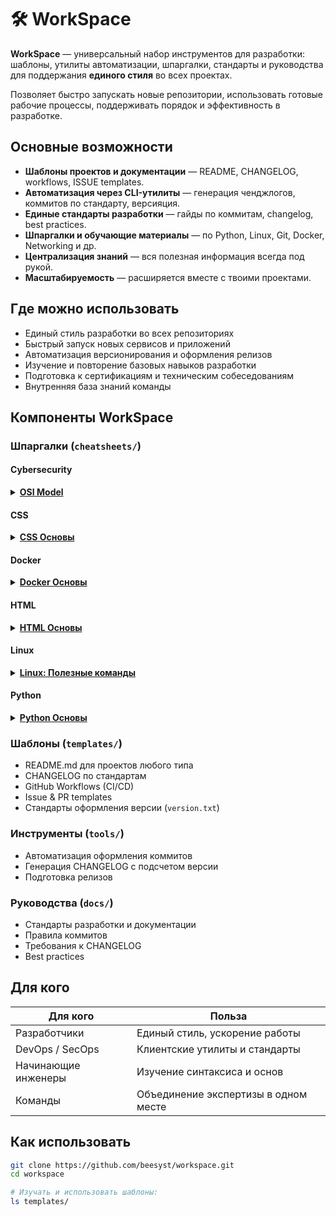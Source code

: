 # 🛠 WorkSpace

**WorkSpace** — универсальный набор инструментов для разработки:
шаблоны, утилиты автоматизации, шпаргалки, стандарты и руководства для поддержания **единого стиля** во всех проектах.

Позволяет быстро запускать новые репозитории, использовать готовые рабочие процессы, поддерживать порядок и эффективность в разработке.

## Основные возможности

* **Шаблоны проектов и документации** — README, CHANGELOG, workflows, ISSUE templates.
* **Автоматизация через CLI-утилиты** — генерация ченджлогов, коммитов по стандарту, версияция.
* **Единые стандарты разработки** — гайды по коммитам, changelog, best practices.
* **Шпаргалки и обучающие материалы** — по Python, Linux, Git, Docker, Networking и др.
* **Централизация знаний** — вся полезная информация всегда под рукой.
* **Масштабируемость** — расширяется вместе с твоими проектами.

## Где можно использовать

* Единый стиль разработки во всех репозиториях
* Быстрый запуск новых сервисов и приложений
* Автоматизация версионирования и оформления релизов
* Изучение и повторение базовых навыков разработки
* Подготовка к сертификациям и техническим собеседованиям
* Внутренняя база знаний команды

## Компоненты WorkSpace

### Шпаргалки (`cheatsheets/`)

#### Cybersecurity
<details>
  <summary><strong><a href="https://github.com/beesyst/workspace/blob/main/cheatsheets/cybersecurity/osi.md">OSI Model</a></strong></summary>
  <ul>
    <li><a href="https://github.com/beesyst/workspace/blob/main/cheatsheets/cybersecurity/osi.md#%D0%9E%D0%B1%D1%89%D0%B0%D1%8F-%D1%81%D1%82%D1%80%D1%83%D0%BA%D1%82%D1%83%D1%80%D0%B0-osi">Общая структура OSI</a></li>
    <li><a href="https://github.com/beesyst/workspace/blob/main/cheatsheets/cybersecurity/osi.md#%D0%A2%D0%B8%D0%BF%D1%8B-%D0%B4%D0%B0%D0%BD%D0%BD%D1%8B%D1%85-pdu">Типы данных (PDU)</a></li>
    <li><a href="https://github.com/beesyst/workspace/blob/main/cheatsheets/cybersecurity/osi.md#%D0%A4%D1%83%D0%BD%D0%BA%D1%86%D0%B8%D0%B8-%D0%B8-%D0%BF%D1%80%D0%B8%D0%BC%D0%B5%D1%80%D1%8B-%D0%BF%D1%80%D0%BE%D1%82%D0%BE%D0%BA%D0%BE%D0%BB%D0%BE%D0%B2-%D0%BF%D0%BE-%D1%83%D1%80%D0%BE%D0%B2%D0%BD%D1%8F%D0%BC">Функции и примеры протоколов по уровням</a></li>
    <li><a href="https://github.com/beesyst/workspace/blob/main/cheatsheets/cybersecurity/osi.md#%D0%A2%D0%B8%D0%BF%D1%8B-%D0%BC%D0%B5%D0%B6%D1%81%D0%B5%D1%82%D0%B5%D0%B2%D1%8B%D1%85-%D1%8D%D0%BA%D1%80%D0%B0%D0%BD%D0%BE%D0%B2-firewall-types-%D0%BF%D0%BE-%D1%83%D1%80%D0%BE%D0%B2%D0%BD%D1%8F%D0%BC-osi">Типы межсетевых экранов по уровням OSI</a></li>
    <li><a href="https://github.com/beesyst/workspace/blob/main/cheatsheets/cybersecurity/osi.md#%D0%90%D1%82%D0%B0%D0%BA%D0%B8-%D0%B8-%D1%83%D0%B3%D1%80%D0%BE%D0%B7%D1%8B-%D0%BF%D0%BE-%D1%83%D1%80%D0%BE%D0%B2%D0%BD%D1%8F%D0%BC-osi">Атаки и угрозы по уровням OSI</a></li>
    <li><a href="https://github.com/beesyst/workspace/blob/main/cheatsheets/cybersecurity/osi.md#%D0%9F%D1%80%D0%BE%D0%B1%D0%BB%D0%B5%D0%BC%D1%8B-%D0%B8-%D0%B4%D0%B8%D0%B0%D0%B3%D0%BD%D0%BE%D1%81%D1%82%D0%B8%D0%BA%D0%B0-troubleshooting">Проблемы и диагностика (Troubleshooting)</a></li>
    <li><a href="https://github.com/beesyst/workspace/blob/main/cheatsheets/cybersecurity/osi.md#%D0%90%D0%BA%D1%82%D0%B8%D0%B2%D0%BD%D0%BE%D1%81%D1%82%D0%B8-%D0%B8-%D1%83%D1%8F%D0%B7%D0%B2%D0%B8%D0%BC%D0%BE%D1%81%D1%82%D0%B8-%D0%BF%D0%BE-%D1%83%D1%80%D0%BE%D0%B2%D0%BD%D1%8F%D0%BC">Активности и уязвимости по уровням</a></li>
    <li><a href="https://github.com/beesyst/workspace/blob/main/cheatsheets/cybersecurity/osi.md#%D0%91%D1%8B%D1%81%D1%82%D1%80%D1%8B%D0%B5-%D0%BA%D0%BE%D0%BC%D0%B0%D0%BD%D0%B4%D1%8B-%D0%B4%D0%BB%D1%8F-%D0%BF%D1%80%D0%BE%D0%B2%D0%B5%D1%80%D0%BA%D0%B8-%D1%81%D0%B5%D1%82%D0%B5%D0%B2%D1%8B%D1%85-%D0%BF%D1%80%D0%BE%D0%B1%D0%BB%D0%B5%D0%BC">Быстрые команды для проверки сетевых проблем</a></li>
  </ul>
</details>

#### CSS

<details>
  <summary><strong><a href="https://github.com/beesyst/workspace/blob/main/cheatsheets/css/css-basics.md">CSS Основы</a></strong></summary>
  <ul>
    <li><a href="https://github.com/beesyst/workspace/blob/main/cheatsheets/css/css-basics.md#%D0%9F%D0%BE%D0%B4%D0%BA%D0%BB%D1%8E%D1%87%D0%B5%D0%BD%D0%B8%D0%B5-%D1%81%D1%82%D0%B8%D0%BB%D0%B5%D0%B9">Подключение стилей</a></li>
    <li><a href="https://github.com/beesyst/workspace/blob/main/cheatsheets/css/css-basics.md#%D0%A1%D0%B5%D0%BB%D0%B5%D0%BA%D1%82%D0%BE%D1%80%D1%8B">Селекторы</a></li>
    <li><a href="https://github.com/beesyst/workspace/blob/main/cheatsheets/css/css-basics.md#%D0%A6%D0%B2%D0%B5%D1%82-%D0%B8-%D1%84%D0%BE%D0%BD">Цвет и фон</a></li>
    <li>
      <a href="https://github.com/beesyst/workspace/blob/main/cheatsheets/css/css-basics.md#%D0%A8%D1%80%D0%B8%D1%84%D1%82%D1%8B">Шрифты</a>
      <ul>
        <li><a href="https://github.com/beesyst/workspace/blob/main/cheatsheets/css/css-basics.md#%D0%9C%D0%BE%D0%B4%D0%B5%D0%BB%D1%8C-%D0%B1%D0%BB%D0%BE%D0%BA%D0%B0">Модель блока</a></li>
      </ul>
    </li>
    <li><a href="https://github.com/beesyst/workspace/blob/main/cheatsheets/css/css-basics.md#%D0%A0%D0%B0%D0%B7%D0%BC%D0%B5%D1%80%D1%8B">Размеры</a></li>
    <li><a href="https://github.com/beesyst/workspace/blob/main/cheatsheets/css/css-basics.md#%D0%93%D1%80%D0%B0%D0%BD%D0%B8%D1%86%D1%8B-%D0%B8-%D1%80%D0%B0%D0%BC%D0%BA%D0%B8">Границы и рамки</a></li>
    <li>
      <a href="https://github.com/beesyst/workspace/blob/main/cheatsheets/css/css-basics.md#%D0%9E%D1%82%D1%81%D1%82%D1%83%D0%BF%D1%8B-%D0%B8-%D0%BF%D0%BE%D0%BB%D1%8F">Отступы и поля</a>
      <ul>
        <li><a href="https://github.com/beesyst/workspace/blob/main/cheatsheets/css/css-basics.md#%D0%9F%D0%BE%D0%BB%D1%8F-%D1%81%D0%BD%D0%B0%D1%80%D1%83%D0%B6%D0%B8">Поля снаружи</a></li>
        <li><a href="https://github.com/beesyst/workspace/blob/main/cheatsheets/css/css-basics.md#%D0%9E%D1%82%D1%81%D1%82%D1%83%D0%BF%D1%8B-%D0%B2%D0%BD%D1%83%D1%82%D1%80%D0%B8">Отступы внутри</a></li>
        <li><a href="https://github.com/beesyst/workspace/blob/main/cheatsheets/css/css-basics.md#%D0%A7%D1%82%D0%BE%D0%B1%D1%8B-%D1%83%D1%87%D0%B8%D1%82%D1%8B%D0%B2%D0%B0%D1%82%D1%8C-%D0%BE%D1%82%D1%81%D1%82%D1%83%D0%BF%D1%8B-%D0%B2-%D1%88%D0%B8%D1%80%D0%B8%D0%BD%D0%B5">Чтобы учитывать отступы в ширине</a></li>
      </ul>
    </li>
    <li>
      <a href="https://github.com/beesyst/workspace/blob/main/cheatsheets/css/css-basics.md#%D0%A1%D0%B5%D1%82%D0%BA%D0%B0-flexbox">Сетка (flexbox)</a>
      <ul>
        <li><a href="https://github.com/beesyst/workspace/blob/main/cheatsheets/css/css-basics.md#css">CSS</a></li>
        <li><a href="https://github.com/beesyst/workspace/blob/main/cheatsheets/css/css-basics.md#html">HTML</a></li>
      </ul>
    </li>
    <li><a href="https://github.com/beesyst/workspace/blob/main/cheatsheets/css/css-basics.md#%D0%9F%D1%80%D0%B8%D0%BC%D0%B5%D1%80-%D0%BA%D0%BD%D0%BE%D0%BF%D0%BA%D0%B8">Пример кнопки</a></li>
    <li><a href="https://github.com/beesyst/workspace/blob/main/cheatsheets/css/css-basics.md#%D0%9F%D1%80%D0%B8%D0%BC%D0%B5%D1%80-%D1%84%D0%BE%D1%80%D0%BC%D1%8B">Пример формы</a></li>
  </ul>
</details>

#### Docker

<details>
  <summary><strong><a href="https://github.com/beesyst/workspace/blob/main/cheatsheets/docker/docker-basics.md">Docker Основы</a></strong></summary>
  <ul>
    <li><a href="https://github.com/beesyst/workspace/blob/main/cheatsheets/docker/docker-basics.md#%D0%A3%D1%81%D1%82%D0%B0%D0%BD%D0%BE%D0%B2%D0%BA%D0%B0-%D0%B8-%D0%B4%D0%BE%D0%BA%D1%83%D0%BC%D0%B5%D0%BD%D1%82%D1%8B">Установка и документы</a></li>
    <li>
      <a href="https://github.com/beesyst/workspace/blob/main/cheatsheets/docker/docker-basics.md#%D0%9E%D0%B1%D1%80%D0%B0%D0%B7%D1%8B-images">Образы (Images)</a>
      <ul>
        <li><a href="https://github.com/beesyst/workspace/blob/main/cheatsheets/docker/docker-basics.md#%D0%A1%D0%BE%D0%B1%D1%80%D0%B0%D1%82%D1%8C-%D0%BE%D0%B1%D1%80%D0%B0%D0%B7-%D0%B8%D0%B7-dockerfile">Собрать образ из Dockerfile</a></li>
        <li><a href="https://github.com/beesyst/workspace/blob/main/cheatsheets/docker/docker-basics.md#%D0%A1%D0%B1%D0%BE%D1%80%D0%BA%D0%B0-%D0%B1%D0%B5%D0%B7-%D0%B8%D1%81%D0%BF%D0%BE%D0%BB%D1%8C%D0%B7%D0%BE%D0%B2%D0%B0%D0%BD%D0%B8%D1%8F-%D0%BA%D1%8D%D1%88%D0%B0">Сборка без использования кэша</a></li>
        <li><a href="https://github.com/beesyst/workspace/blob/main/cheatsheets/docker/docker-basics.md#%D0%A1%D0%BF%D0%B8%D1%81%D0%BE%D0%BA-%D0%BB%D0%BE%D0%BA%D0%B0%D0%BB%D1%8C%D0%BD%D1%8B%D1%85-%D0%BE%D0%B1%D1%80%D0%B0%D0%B7%D0%BE%D0%B2">Список локальных образов</a></li>
        <li><a href="https://github.com/beesyst/workspace/blob/main/cheatsheets/docker/docker-basics.md#%D0%A3%D0%B4%D0%B0%D0%BB%D0%B8%D1%82%D1%8C-%D0%BE%D0%B1%D1%80%D0%B0%D0%B7">Удалить образ</a></li>
        <li><a href="https://github.com/beesyst/workspace/blob/main/cheatsheets/docker/docker-basics.md#%D0%A3%D0%B4%D0%B0%D0%BB%D0%B8%D1%82%D1%8C-%D0%B2%D1%81%D0%B5-%D0%BD%D0%B5%D0%B8%D1%81%D0%BF%D0%BE%D0%BB%D1%8C%D0%B7%D1%83%D0%B5%D0%BC%D1%8B%D0%B5-%D0%BE%D0%B1%D1%80%D0%B0%D0%B7%D1%8B">Удалить все неиспользуемые образы</a></li>
      </ul>
    </li>
    <li>
      <a href="https://github.com/beesyst/workspace/blob/main/cheatsheets/docker/docker-basics.md#docker-hub">Docker Hub</a>
      <ul>
        <li><a href="https://github.com/beesyst/workspace/blob/main/cheatsheets/docker/docker-basics.md#%D0%92%D0%BE%D0%B9%D1%82%D0%B8-%D0%B2-docker-hub">Войти в Docker Hub</a></li>
        <li><a href="https://github.com/beesyst/workspace/blob/main/cheatsheets/docker/docker-basics.md#%D0%9E%D0%BF%D1%83%D0%B1%D0%BB%D0%B8%D0%BA%D0%BE%D0%B2%D0%B0%D1%82%D1%8C-%D0%BE%D0%B1%D1%80%D0%B0%D0%B7">Опубликовать образ</a></li>
        <li><a href="https://github.com/beesyst/workspace/blob/main/cheatsheets/docker/docker-basics.md#%D0%9F%D0%BE%D0%B8%D1%81%D0%BA-%D0%BE%D0%B1%D1%80%D0%B0%D0%B7%D0%B0-%D0%BD%D0%B0-hub">Поиск образа на Hub</a></li>
        <li><a href="https://github.com/beesyst/workspace/blob/main/cheatsheets/docker/docker-basics.md#%D0%A1%D0%BA%D0%B0%D1%87%D0%B0%D1%82%D1%8C-pull-%D0%BE%D0%B1%D1%80%D0%B0%D0%B7">Скачать (pull) образ</a></li>
      </ul>
    </li>
    <li>
      <a href="https://github.com/beesyst/workspace/blob/main/cheatsheets/docker/docker-basics.md#%D0%9E%D0%B1%D1%89%D0%B8%D0%B5-%D0%BA%D0%BE%D0%BC%D0%B0%D0%BD%D0%B4%D1%8B">Общие команды</a>
      <ul>
        <li><a href="https://github.com/beesyst/workspace/blob/main/cheatsheets/docker/docker-basics.md#%D0%97%D0%B0%D0%BF%D1%83%D1%81%D1%82%D0%B8%D1%82%D1%8C-%D0%B4%D0%B5%D0%BC%D0%BE%D0%BD-docker-linux">Запустить демон Docker (Linux)</a></li>
        <li><a href="https://github.com/beesyst/workspace/blob/main/cheatsheets/docker/docker-basics.md#%D0%A1%D0%BF%D1%80%D0%B0%D0%B2%D0%BA%D0%B0-%D0%BF%D0%BE-docker">Справка по Docker</a></li>
        <li><a href="https://github.com/beesyst/workspace/blob/main/cheatsheets/docker/docker-basics.md#%D0%A1%D0%B8%D1%81%D1%82%D0%B5%D0%BC%D0%BD%D0%B0%D1%8F-%D0%B8%D0%BD%D1%84%D0%BE%D1%80%D0%BC%D0%B0%D1%86%D0%B8%D1%8F">Системная информация</a></li>
      </ul>
    </li>
    <li>
      <a href="https://github.com/beesyst/workspace/blob/main/cheatsheets/docker/docker-basics.md#%D0%9A%D0%BE%D0%BD%D1%82%D0%B5%D0%B9%D0%BD%D0%B5%D1%80%D1%8B">Контейнеры</a>
      <ul>
        <li><a href="https://github.com/beesyst/workspace/blob/main/cheatsheets/docker/docker-basics.md#%D0%A1%D0%BE%D0%B7%D0%B4%D0%B0%D1%82%D1%8C-%D0%B8-%D0%B7%D0%B0%D0%BF%D1%83%D1%81%D1%82%D0%B8%D1%82%D1%8C-%D0%BA%D0%BE%D0%BD%D1%82%D0%B5%D0%B9%D0%BD%D0%B5%D1%80-%D0%B8%D0%B7-%D0%BE%D0%B1%D1%80%D0%B0%D0%B7%D0%B0-%D1%81-%D1%81%D0%BE%D0%B1%D1%81%D1%82%D0%B2%D0%B5%D0%BD%D0%BD%D1%8B%D0%BC-%D0%B8%D0%BC%D0%B5%D0%BD%D0%B5%D0%BC">Создать и запустить контейнер из образа с собственным именем</a></li>
        <li><a href="https://github.com/beesyst/workspace/blob/main/cheatsheets/docker/docker-basics.md#%D0%9F%D1%80%D0%BE%D0%B1%D1%80%D0%BE%D1%81%D0%B8%D1%82%D1%8C-%D0%BF%D0%BE%D1%80%D1%82%D1%8B-%D0%BA%D0%BE%D0%BD%D1%82%D0%B5%D0%B9%D0%BD%D0%B5%D1%80%D0%B0-%D0%BD%D0%B0-%D1%85%D0%BE%D1%81%D1%82">Пробросить порты контейнера на хост</a></li>
        <li><a href="https://github.com/beesyst/workspace/blob/main/cheatsheets/docker/docker-basics.md#%D0%97%D0%B0%D0%BF%D1%83%D1%81%D0%BA-%D0%B2-%D1%84%D0%BE%D0%BD%D0%B5-detached">Запуск в фоне (detached)</a></li>
        <li><a href="https://github.com/beesyst/workspace/blob/main/cheatsheets/docker/docker-basics.md#%D0%A1%D1%82%D0%B0%D1%80%D1%82%D1%81%D1%82%D0%BE%D0%BF-%D1%81%D1%83%D1%89%D0%B5%D1%81%D1%82%D0%B2%D1%83%D1%8E%D1%89%D0%B5%D0%B3%D0%BE-%D0%BA%D0%BE%D0%BD%D1%82%D0%B5%D0%B9%D0%BD%D0%B5%D1%80%D0%B0">Старт/стоп существующего контейнера</a></li>
        <li><a href="https://github.com/beesyst/workspace/blob/main/cheatsheets/docker/docker-basics.md#%D0%A3%D0%B4%D0%B0%D0%BB%D0%B8%D1%82%D1%8C-%D0%BE%D1%81%D1%82%D0%B0%D0%BD%D0%BE%D0%B2%D0%BB%D0%B5%D0%BD%D0%BD%D1%8B%D0%B9-%D0%BA%D0%BE%D0%BD%D1%82%D0%B5%D0%B9%D0%BD%D0%B5%D1%80">Удалить остановленный контейнер</a></li>
        <li><a href="https://github.com/beesyst/workspace/blob/main/cheatsheets/docker/docker-basics.md#%D0%9E%D1%82%D0%BA%D1%80%D1%8B%D1%82%D1%8C-shell-%D0%B2%D0%BD%D1%83%D1%82%D1%80%D0%B8-%D1%80%D0%B0%D0%B1%D0%BE%D1%82%D0%B0%D1%8E%D1%89%D0%B5%D0%B3%D0%BE-%D0%BA%D0%BE%D0%BD%D1%82%D0%B5%D0%B9%D0%BD%D0%B5%D1%80%D0%B0">Открыть shell внутри работающего контейнера</a></li>
        <li><a href="https://github.com/beesyst/workspace/blob/main/cheatsheets/docker/docker-basics.md#%D0%9B%D0%BE%D0%B3%D0%B8-%D0%BA%D0%BE%D0%BD%D1%82%D0%B5%D0%B9%D0%BD%D0%B5%D1%80%D0%B0-%D1%81-%E2%80%9C%D0%BF%D0%BE%D0%B4%D0%BF%D0%B8%D1%81%D0%BA%D0%BE%D0%B9%E2%80%9D">Логи контейнера (с “подпиской”)</a></li>
        <li><a href="https://github.com/beesyst/workspace/blob/main/cheatsheets/docker/docker-basics.md#%D0%98%D0%BD%D1%84%D0%BE%D1%80%D0%BC%D0%B0%D1%86%D0%B8%D1%8F-%D0%BE-%D0%BA%D0%BE%D0%BD%D1%82%D0%B5%D0%B9%D0%BD%D0%B5%D1%80%D0%B5">Информация о контейнере</a></li>
        <li><a href="https://github.com/beesyst/workspace/blob/main/cheatsheets/docker/docker-basics.md#%D0%A1%D0%BF%D0%B8%D1%81%D0%BE%D0%BA-%D0%B7%D0%B0%D0%BF%D1%83%D1%89%D0%B5%D0%BD%D0%BD%D1%8B%D1%85-%D0%BA%D0%BE%D0%BD%D1%82%D0%B5%D0%B9%D0%BD%D0%B5%D1%80%D0%BE%D0%B2">Список запущенных контейнеров</a></li>
        <li><a href="https://github.com/beesyst/workspace/blob/main/cheatsheets/docker/docker-basics.md#%D0%A1%D0%BF%D0%B8%D1%81%D0%BE%D0%BA-%D0%B2%D1%81%D0%B5%D1%85-%D0%BA%D0%BE%D0%BD%D1%82%D0%B5%D0%B9%D0%BD%D0%B5%D1%80%D0%BE%D0%B2-%D0%B2%D0%BA%D0%BB%D1%8E%D1%87%D0%B0%D1%8F-%D0%BE%D1%81%D1%82%D0%B0%D0%BD%D0%BE%D0%B2%D0%BB%D0%B5%D0%BD%D0%BD%D1%8B%D0%B5">Список всех контейнеров (включая остановленные)</a></li>
        <li><a href="https://github.com/beesyst/workspace/blob/main/cheatsheets/docker/docker-basics.md#%D0%A1%D1%82%D0%B0%D1%82%D0%B8%D1%81%D1%82%D0%B8%D0%BA%D0%B0-%D0%B8%D1%81%D0%BF%D0%BE%D0%BB%D1%8C%D0%B7%D0%BE%D0%B2%D0%B0%D0%BD%D0%B8%D1%8F-%D1%80%D0%B5%D1%81%D1%83%D1%80%D1%81%D0%BE%D0%B2">Статистика использования ресурсов</a></li>
      </ul>
    </li>
  </ul>
</details>

#### HTML
<details>
  <summary><strong><a href="https://github.com/beesyst/workspace/blob/main/cheatsheets/html/html-basics.md">HTML Основы</a></strong></summary>
  <ul>
    <li><a href="https://github.com/beesyst/workspace/blob/main/cheatsheets/html/html-basics.md#%D0%9C%D0%B8%D0%BD%D0%B8%D0%BC%D0%B0%D0%BB%D1%8C%D0%BD%D1%8B%D0%B9-%D0%B4%D0%BE%D0%BA%D1%83%D0%BC%D0%B5%D0%BD%D1%82">Минимальный документ</a></li>
    <li><a href="https://github.com/beesyst/workspace/blob/main/cheatsheets/html/html-basics.md#%D0%97%D0%B0%D0%B3%D0%BE%D0%BB%D0%BE%D0%B2%D0%BA%D0%B8">Заголовки</a></li>
    <li><a href="https://github.com/beesyst/workspace/blob/main/cheatsheets/html/html-basics.md#%D0%9F%D0%B0%D1%80%D0%B0%D0%B3%D1%80%D0%B0%D1%84%D1%8B">Параграфы</a></li>
    <li><a href="https://github.com/beesyst/workspace/blob/main/cheatsheets/html/html-basics.md#%D0%A4%D0%BE%D1%80%D0%BC%D0%B0%D1%82%D0%B8%D1%80%D0%BE%D0%B2%D0%B0%D0%BD%D0%B8%D0%B5">Форматирование</a></li>
    <li><a href="https://github.com/beesyst/workspace/blob/main/cheatsheets/html/html-basics.md#%D0%A1%D0%BF%D0%B8%D1%81%D0%BA%D0%B8">Списки</a></li>
    <li>
      <a href="https://github.com/beesyst/workspace/blob/main/cheatsheets/html/html-basics.md#%D0%A1%D1%81%D1%8B%D0%BB%D0%BA%D0%B8">Ссылки</a>
      <ul>
        <li><a href="https://github.com/beesyst/workspace/blob/main/cheatsheets/html/html-basics.md#%D0%92%D0%BD%D1%83%D1%82%D1%80%D0%B5%D0%BD%D0%BD%D1%8F%D1%8F">Внутренняя</a></li>
        <li><a href="https://github.com/beesyst/workspace/blob/main/cheatsheets/html/html-basics.md#%D0%92%D0%BD%D0%B5%D1%88%D0%BD%D1%8F%D1%8F">Внешняя</a></li>
        <li><a href="https://github.com/beesyst/workspace/blob/main/cheatsheets/html/html-basics.md#%D0%AF%D0%BA%D0%BE%D1%80%D0%BD%D0%B0%D1%8F">Якорная</a></li>
      </ul>
    </li>
    <li>
      <a href="https://github.com/beesyst/workspace/blob/main/cheatsheets/html/html-basics.md#%D0%A4%D0%BE%D1%80%D0%BC%D1%8B">Формы</a>
      <ul>
        <li><a href="https://github.com/beesyst/workspace/blob/main/cheatsheets/html/html-basics.md#%D0%9C%D0%B8%D0%BD%D0%B8%D0%BC%D0%B0%D0%BB%D1%8C%D0%BD%D0%B0%D1%8F-%D1%84%D0%BE%D1%80%D0%BC%D0%B0">Минимальная форма</a></li>
        <li><a href="https://github.com/beesyst/workspace/blob/main/cheatsheets/html/html-basics.md#%D0%9A%D1%83%D0%B4%D0%B0-%D0%BE%D1%82%D0%BF%D1%80%D0%B0%D0%B2%D0%BB%D1%8F%D1%82%D1%8C">Куда отправлять</a></li>
        <li><a href="https://github.com/beesyst/workspace/blob/main/cheatsheets/html/html-basics.md#%D0%9A%D0%B0%D0%BA-%D0%BE%D1%82%D0%BF%D1%80%D0%B0%D0%B2%D0%BB%D1%8F%D1%82%D1%8C">Как отправлять</a></li>
      </ul>
    </li>
    <li><a href="https://github.com/beesyst/workspace/blob/main/cheatsheets/html/html-basics.md#%D0%9F%D0%BE%D0%BB%D1%8F-%D0%B2%D0%B2%D0%BE%D0%B4%D0%B0-input">Поля ввода <code>input</code></a></li>
    <li><a href="https://github.com/beesyst/workspace/blob/main/cheatsheets/html/html-basics.md#%D0%A2%D0%B8%D0%BF%D1%8B-%D0%BF%D0%BE%D0%BB%D0%B5%D0%B9-input">Типы полей <code>input</code></a></li>
    <li><a href="https://github.com/beesyst/workspace/blob/main/cheatsheets/html/html-basics.md#%D0%A2%D0%B0%D0%B1%D0%BB%D0%B8%D1%86%D1%8B">Таблицы</a></li>
    <li><a href="https://github.com/beesyst/workspace/blob/main/cheatsheets/html/html-basics.md#%D0%A1%D0%B5%D0%BC%D0%B0%D0%BD%D1%82%D0%B8%D1%87%D0%B5%D1%81%D0%BA%D0%B0%D1%8F-%D1%80%D0%B0%D0%B7%D0%BC%D0%B5%D1%82%D0%BA%D0%B0">Семантическая разметка</a></li>
    <li>
      <a href="https://github.com/beesyst/workspace/blob/main/cheatsheets/html/html-basics.md#%D0%9A%D0%B0%D1%80%D1%82%D0%B8%D0%BD%D0%BA%D0%B8">Картинки</a>
      <ul>
        <li><a href="https://github.com/beesyst/workspace/blob/main/cheatsheets/html/html-basics.md#%D0%92%D0%BD%D1%83%D1%82%D1%80%D0%B5%D0%BD%D0%BD%D1%8F%D1%8F-1">Внутренняя</a></li>
        <li><a href="https://github.com/beesyst/workspace/blob/main/cheatsheets/html/html-basics.md#%D0%92%D0%BD%D0%B5%D1%88%D0%BD%D1%8F%D1%8F-1">Внешняя</a></li>
      </ul>
    </li>
    <li><a href="https://github.com/beesyst/workspace/blob/main/cheatsheets/html/html-basics.md#%D0%A0%D0%B0%D0%B7%D0%B4%D0%B5%D0%BB%D0%B8%D1%82%D0%B5%D0%BB%D0%B8">Разделители</a></li>
    <li><a href="https://github.com/beesyst/workspace/blob/main/cheatsheets/html/html-basics.md#%D0%A1%D0%BF%D0%B5%D1%86%D1%81%D0%B8%D0%BC%D0%B2%D0%BE%D0%BB%D1%8B">Спецсимволы</a></li>
  </ul>
</details>

#### Linux
<details>
  <summary><strong><a href="https://github.com/beesyst/workspace/blob/main/cheatsheets/linux/linux-commands.md">Linux: Полезные команды</a></strong></summary>
  <ul>
    <li><a href="https://github.com/beesyst/workspace/blob/main/cheatsheets/linux/linux-commands.md#%D0%9E%D1%81%D0%BD%D0%BE%D0%B2%D0%BD%D1%8B%D0%B5-%D0%BA%D0%BE%D0%BC%D0%B0%D0%BD%D0%B4%D1%8B">Основные команды</a></li>
    <li><a href="https://github.com/beesyst/workspace/blob/main/cheatsheets/linux/linux-commands.md#%D0%A3%D0%BF%D1%80%D0%B0%D0%B2%D0%BB%D0%B5%D0%BD%D0%B8%D0%B5-%D1%84%D0%B0%D0%B9%D0%BB%D0%B0%D0%BC%D0%B8-%D0%B8-%D0%BA%D0%B0%D1%82%D0%B0%D0%BB%D0%BE%D0%B3%D0%B0%D0%BC%D0%B8">Управление файлами и каталогами</a></li>
    <li><a href="https://github.com/beesyst/workspace/blob/main/cheatsheets/linux/linux-commands.md#%D0%9F%D1%80%D0%BE%D1%86%D0%B5%D1%81%D1%81%D1%8B-%D0%B8-%D0%B4%D0%B8%D0%B0%D0%B3%D0%BD%D0%BE%D1%81%D1%82%D0%B8%D0%BA%D0%B0">Процессы и диагностика</a></li>
    <li><a href="https://github.com/beesyst/workspace/blob/main/cheatsheets/linux/linux-commands.md#%D0%A3%D0%BF%D1%80%D0%B0%D0%B2%D0%BB%D0%B5%D0%BD%D0%B8%D0%B5-%D0%BF%D0%BE%D0%BB%D1%8C%D0%B7%D0%BE%D0%B2%D0%B0%D1%82%D0%B5%D0%BB%D1%8F%D0%BC%D0%B8-%D0%B8-%D0%B3%D1%80%D1%83%D0%BF%D0%BF%D0%B0%D0%BC%D0%B8">Управление пользователями и группами</a></li>
    <li><a href="https://github.com/beesyst/workspace/blob/main/cheatsheets/linux/linux-commands.md#%D0%A1%D0%B5%D1%82%D1%8C-%D0%B8-%D0%B1%D0%B5%D0%B7%D0%BE%D0%BF%D0%B0%D1%81%D0%BD%D0%BE%D1%81%D1%82%D1%8C">Сеть и безопасность</a></li>
    <li><a href="https://github.com/beesyst/workspace/blob/main/cheatsheets/linux/linux-commands.md#%D0%9A%D0%BE%D0%BD%D1%82%D0%B5%D0%B9%D0%BD%D0%B5%D1%80%D1%8B-docker--podman--kubernetes--cri">Контейнеры</a></li>
    <li><a href="https://github.com/beesyst/workspace/blob/main/cheatsheets/linux/linux-commands.md#%D0%A4%D0%B0%D0%B9%D0%BB%D1%8B-%D0%B8-%D0%BE%D0%BF%D0%B5%D1%80%D0%B0%D1%86%D0%B8%D0%B8">Файлы и операции</a></li>
    <li><a href="https://github.com/beesyst/workspace/blob/main/cheatsheets/linux/linux-commands.md#%D0%A3%D0%BF%D1%80%D0%B0%D0%B2%D0%BB%D0%B5%D0%BD%D0%B8%D0%B5-%D0%BF%D0%B0%D0%BA%D0%B5%D1%82%D0%B0%D0%BC%D0%B8-%D0%B8-%D0%BF%D1%80%D0%B8%D0%BB%D0%BE%D0%B6%D0%B5%D0%BD%D0%B8%D1%8F%D0%BC%D0%B8">Управление пакетами и приложениями</a></li>
    <li><a href="https://github.com/beesyst/workspace/blob/main/cheatsheets/linux/linux-commands.md#%D0%A3%D0%BF%D1%80%D0%B0%D0%B2%D0%BB%D0%B5%D0%BD%D0%B8%D0%B5-%D1%81%D0%B5%D1%80%D0%B2%D0%B8%D1%81%D0%B0%D0%BC%D0%B8">Управление сервисами</a></li>
    <li><a href="https://github.com/beesyst/workspace/blob/main/cheatsheets/linux/linux-commands.md#%D0%A1%D0%B8%D1%81%D1%82%D0%B5%D0%BC%D0%B0-%D0%B8-%D0%BF%D0%B8%D1%82%D0%B0%D0%BD%D0%B8%D0%B5">Система и питание</a></li>
    <li><a href="https://github.com/beesyst/workspace/blob/main/cheatsheets/linux/linux-commands.md#%D0%9F%D0%BB%D0%B0%D0%BD%D0%B8%D1%80%D0%BE%D0%B2%D0%B0%D0%BD%D0%B8%D0%B5-%D0%B7%D0%B0%D0%B4%D0%B0%D1%87">Планирование задач</a></li>
    <li><a href="https://github.com/beesyst/workspace/blob/main/cheatsheets/linux/linux-commands.md#git-%D0%B8-%D1%80%D0%B0%D0%B7%D1%80%D0%B0%D0%B1%D0%BE%D1%82%D0%BA%D0%B0">Git и разработка</a></li>
    <li><a href="https://github.com/beesyst/workspace/blob/main/cheatsheets/linux/linux-commands.md#%D0%A3%D0%BF%D1%80%D0%B0%D0%B2%D0%BB%D0%B5%D0%BD%D0%B8%D0%B5-%D0%BF%D0%B0%D0%BC%D1%8F%D1%82%D1%8C%D1%8E">Управление памятью</a></li>
    <li><a href="https://github.com/beesyst/workspace/blob/main/cheatsheets/linux/linux-commands.md#%D0%A7%D0%B0%D1%81%D1%82%D0%BE-%D0%B8%D1%81%D0%BF%D0%BE%D0%BB%D1%8C%D0%B7%D1%83%D0%B5%D0%BC%D1%8B%D0%B5-%D1%81%D1%86%D0%B5%D0%BD%D0%B0%D1%80%D0%B8%D0%B8">Часто используемые сценарии</a></li>
  </ul>
</details>

#### Python
<details>
  <summary><strong><a href="cheatsheets/python/python-basics.md">Python Основы</a></strong></summary>
<ul>
<li><a href="cheatsheets/python/python-basics.md#%D0%9F%D0%B5%D1%80%D0%B5%D0%BC%D0%B5%D0%BD%D0%BD%D1%8B%D0%B5-%D0%B8-%D1%82%D0%B8%D0%BF%D1%8B-%D0%B4%D0%B0%D0%BD%D0%BD%D1%8B%D1%85">Переменные и типы данных</a>
  <ul>
    <li><a href="cheatsheets/python/python-basics.md#%D0%9E%D1%81%D0%BD%D0%BE%D0%B2%D0%BD%D1%8B%D0%B5-%D1%82%D0%B8%D0%BF%D1%8B-%D0%B4%D0%B0%D0%BD%D0%BD%D1%8B%D1%85">Основные типы данных</a></li>
    <li><a href="cheatsheets/python/python-basics.md#%D0%9E%D0%BF%D0%B5%D1%80%D0%B0%D1%86%D0%B8%D0%B8-%D1%81-%D1%87%D0%B8%D1%81%D0%BB%D0%B0%D0%BC%D0%B8">Операции с числами</a></li>
    <li><a href="cheatsheets/python/python-basics.md#%D0%9F%D1%80%D0%B5%D0%BE%D0%B1%D1%80%D0%B0%D0%B7%D0%BE%D0%B2%D0%B0%D0%BD%D0%B8%D0%B5-%D1%82%D0%B8%D0%BF%D0%BE%D0%B2">Преобразование типов</a></li>
  </ul>
</li>
<li><a href="cheatsheets/python/python-basics.md#%D0%92%D1%8B%D0%B2%D0%BE%D0%B4">Вывод</a>
  <ul>
    <li><a href="cheatsheets/python/python-basics.md#%D0%9F%D1%80%D0%BE%D1%81%D1%82%D0%BE%D0%B9-%D0%B2%D1%8B%D0%B2%D0%BE%D0%B4">Простой вывод</a></li>
    <li><a href="cheatsheets/python/python-basics.md#%D0%92%D1%8B%D0%B2%D0%BE%D0%B4-%D0%BF%D0%B5%D1%80%D0%B5%D0%BC%D0%B5%D0%BD%D0%BD%D0%BE%D0%B9">Вывод переменной</a></li>
  </ul>
</li>
<li><a href="cheatsheets/python/python-basics.md#%D0%92%D0%B2%D0%BE%D0%B4">Ввод</a>
  <ul>
    <li><a href="cheatsheets/python/python-basics.md#%D0%9F%D0%BE%D0%B4%D1%81%D0%BA%D0%B0%D0%B7%D0%BA%D0%B0-%D0%B4%D0%BB%D1%8F-%D0%B2%D0%B2%D0%BE%D0%B4%D0%B0-%D1%81%D1%82%D1%80%D0%BE%D0%BA%D0%B8">Подсказка для ввода строки</a></li>
    <li><a href="cheatsheets/python/python-basics.md#%D0%9F%D1%80%D0%B5%D0%BE%D0%B1%D1%80%D0%B0%D0%B7%D0%BE%D0%B2%D0%B0%D0%BD%D0%B8%D0%B5-%D0%B2%D0%B2%D0%B5%D0%B4%D0%B5%D0%BD%D0%BD%D1%8B%D1%85-%D1%87%D0%B8%D1%81%D0%B5%D0%BB">Преобразование введенных чисел</a></li>
  </ul>
</li>
<li><a href="cheatsheets/python/python-basics.md#%D0%A1%D1%82%D1%80%D0%BE%D0%BA%D0%B8">Строки</a>
  <ul>
    <li><a href="cheatsheets/python/python-basics.md#%D0%9E%D0%BF%D0%B5%D1%80%D0%B0%D1%86%D0%B8%D0%B8-%D1%81%D0%BE-%D1%81%D1%82%D1%80%D0%BE%D0%BA%D0%B0%D0%BC%D0%B8">Операции со строками</a></li>
    <li><a href="cheatsheets/python/python-basics.md#%D0%A1%D1%80%D0%B5%D0%B7%D1%8B-%D0%B2-%D1%81%D1%82%D1%80%D0%BE%D0%BA%D0%B0%D1%85">Срезы в строках</a></li>
    <li><a href="cheatsheets/python/python-basics.md#%D0%9C%D0%B5%D1%82%D0%BE%D0%B4%D1%8B-%D1%81%D1%82%D1%80%D0%BE%D0%BA">Методы строк</a></li>
  </ul>
</li>
<li><a href="cheatsheets/python/python-basics.md#%D0%A3%D1%81%D0%BB%D0%BE%D0%B2%D0%B8%D1%8F">Условия</a>
  <ul>
    <li><a href="cheatsheets/python/python-basics.md#if-%D1%83%D1%81%D0%BB%D0%BE%D0%B2%D0%B8%D0%B5">If условие</a></li>
    <li><a href="cheatsheets/python/python-basics.md#if--elif--else">If / Elif / Else</a></li>
    <li><a href="cheatsheets/python/python-basics.md#%D0%9E%D0%BF%D0%B5%D1%80%D0%B0%D1%82%D0%BE%D1%80%D1%8B-%D1%81%D1%80%D0%B0%D0%B2%D0%BD%D0%B5%D0%BD%D0%B8%D1%8F">Операторы сравнения</a></li>
    <li><a href="cheatsheets/python/python-basics.md#%D0%A3%D1%81%D0%BB%D0%BE%D0%B2%D0%B8%D1%8F-%D1%81%D0%BE-%D1%81%D0%BF%D0%B8%D1%81%D0%BA%D0%B0%D0%BC%D0%B8">Условия со списками</a></li>
    <li><a href="cheatsheets/python/python-basics.md#%D0%9B%D0%BE%D0%B3%D0%B8%D1%87%D0%B5%D1%81%D0%BA%D0%B8%D0%B5-%D0%BE%D0%BF%D0%B5%D1%80%D0%B0%D1%82%D0%BE%D1%80%D1%8B">Логические операторы</a></li>
  </ul>
</li>
<li><a href="cheatsheets/python/python-basics.md#%D0%A1%D0%BF%D0%B8%D1%81%D0%BA%D0%B8">Списки</a>
  <ul>
    <li><a href="cheatsheets/python/python-basics.md#%D0%9E%D0%BF%D0%B5%D1%80%D0%B0%D1%86%D0%B8%D0%B8-%D0%BD%D0%B0%D0%B4-%D1%81%D0%BF%D0%B8%D1%81%D0%BA%D0%B0%D0%BC%D0%B8">Операции над списками</a></li>
    <li><a href="cheatsheets/python/python-basics.md#%D0%9F%D0%B5%D1%80%D0%B5%D0%BC%D0%B5%D0%BD%D0%BD%D1%8B%D0%B5-%D0%B8-%D0%BC%D0%BD%D0%BE%D0%B3%D0%BE%D1%83%D1%80%D0%BE%D0%B2%D0%BD%D0%B5%D0%B2%D1%8B%D0%B5-%D1%81%D0%BF%D0%B8%D1%81%D0%BA%D0%B8">Переменные и многоуровневые списки</a></li>
    <li><a href="cheatsheets/python/python-basics.md#%D0%A1%D1%80%D0%B5%D0%B7%D1%8B">Срезы</a></li>
    <li><a href="cheatsheets/python/python-basics.md#%D0%9C%D0%B5%D1%82%D0%BE%D0%B4%D1%8B-%D1%81%D0%BF%D0%B8%D1%81%D0%BA%D0%BE%D0%B2">Методы списков</a></li>
    <li><a href="cheatsheets/python/python-basics.md#%D0%9C%D0%B5%D1%82%D0%BE%D0%B4%D1%8B-%D0%BF%D0%BE%D0%B8%D1%81%D0%BA%D0%B0">Методы поиска</a></li>
    <li><a href="cheatsheets/python/python-basics.md#%D0%98%D0%B7%D0%BC%D0%B5%D0%BD%D0%B5%D0%BD%D0%B8%D0%B5-%D0%BF%D0%BE%D1%80%D1%8F%D0%B4%D0%BA%D0%B0">Изменение порядка</a></li>
    <li><a href="cheatsheets/python/python-basics.md#%D0%A3%D0%B4%D0%B0%D0%BB%D0%B5%D0%BD%D0%B8%D0%B5-%D1%8D%D0%BB%D0%B5%D0%BC%D0%B5%D0%BD%D1%82%D0%BE%D0%B2">Удаление элементов</a></li>
  </ul>
</li>
<li><a href="cheatsheets/python/python-basics.md#%D0%A6%D0%B8%D0%BA%D0%BB%D1%8B">Циклы</a>
  <ul>
    <li><a href="cheatsheets/python/python-basics.md#%D0%9F%D0%B5%D1%80%D0%B5%D0%B1%D0%BE%D1%80-%D1%81%D0%BF%D0%B8%D1%81%D0%BA%D0%B0">Перебор списка</a></li>
    <li><a href="cheatsheets/python/python-basics.md#%D0%94%D0%B8%D0%B0%D0%BF%D0%B0%D0%B7%D0%BE%D0%BD-range">Диапазон range()</a></li>
    <li><a href="cheatsheets/python/python-basics.md#%D0%A3%D0%BF%D1%80%D0%B0%D0%B2%D0%BB%D0%B5%D0%BD%D0%B8%D0%B5-%D1%86%D0%B8%D0%BA%D0%BB%D0%B0%D0%BC%D0%B8">Управление циклами</a></li>
  </ul>
</li>
<li><a href="cheatsheets/python/python-basics.md#%D0%A1%D0%BB%D0%BE%D0%B2%D0%B0%D1%80%D0%B8">Словари</a>
  <ul>
    <li><a href="cheatsheets/python/python-basics.md#%D0%9F%D1%80%D0%BE%D1%81%D1%82%D0%BE%D0%B9-%D1%81%D0%BB%D0%BE%D0%B2%D0%B0%D1%80%D1%8C">Простой словарь</a></li>
    <li><a href="cheatsheets/python/python-basics.md#%D0%9F%D0%BE%D0%BB%D1%83%D1%87%D0%B5%D0%BD%D0%B8%D0%B5-%D0%B7%D0%BD%D0%B0%D1%87%D0%B5%D0%BD%D0%B8%D1%8F">Получение значения</a></li>
    <li><a href="cheatsheets/python/python-basics.md#%D0%94%D0%BE%D0%B1%D0%B0%D0%B2%D0%BB%D0%B5%D0%BD%D0%B8%D0%B5-%D0%BD%D0%BE%D0%B2%D0%BE%D0%B9-%D0%BF%D0%B0%D1%80%D1%8B">Добавление новой пары</a></li>
    <li><a href="cheatsheets/python/python-basics.md#%D0%9C%D0%B5%D1%82%D0%BE%D0%B4%D1%8B-%D1%81%D0%BB%D0%BE%D0%B2%D0%B0%D1%80%D0%B5%D0%B9">Методы словарей</a></li>
    <li><a href="cheatsheets/python/python-basics.md#%D0%9E%D0%BF%D0%B5%D1%80%D0%B0%D1%86%D0%B8%D0%B8-%D0%BD%D0%B0%D0%B4-%D1%81%D0%BB%D0%BE%D0%B2%D0%B0%D1%80%D1%8F%D0%BC%D0%B8">Операции над словарями</a></li>
  </ul>
</li>
<li><a href="cheatsheets/python/python-basics.md#%D0%98%D1%82%D0%B5%D1%80%D0%B0%D1%86%D0%B8%D0%B8">Итерации</a>
  <ul>
    <li><a href="cheatsheets/python/python-basics.md#%D0%9F%D0%BE-%D0%BF%D0%B0%D1%80%D0%B0%D0%BC-%D0%BA%D0%BB%D1%8E%D1%87%D0%B7%D0%BD%D0%B0%D1%87%D0%B5%D0%BD%D0%B8%D0%B5">По парам ключ–значение</a></li>
    <li><a href="cheatsheets/python/python-basics.md#%D0%9F%D0%BE-%D0%B2%D1%81%D0%B5%D0%BC-%D0%BA%D0%BB%D1%8E%D1%87%D0%B0%D0%BC">По всем ключам</a></li>
    <li><a href="cheatsheets/python/python-basics.md#%D0%9F%D0%BE-%D0%B7%D0%BD%D0%B0%D1%87%D0%B5%D0%BD%D0%B8%D1%8F%D0%BC">По значениям</a></li>
  </ul>
</li>
</ul>
</details>

### Шаблоны (`templates/`)

* README.md для проектов любого типа
* CHANGELOG по стандартам
* GitHub Workflows (CI/CD)
* Issue & PR templates
* Стандарты оформления версии (`version.txt`)

### Инструменты (`tools/`)

* Автоматизация оформления коммитов
* Генерация CHANGELOG с подсчетом версии
* Подготовка релизов

### Руководства (`docs/`)

* Стандарты разработки и документации
* Правила коммитов
* Требования к CHANGELOG
* Best practices

## Для кого

| Для кого            | Польза                               |
| ------------------- | ------------------------------------ |
| Разработчики        | Единый стиль, ускорение работы       |
| DevOps / SecOps     | Клиентские утилиты и стандарты       |
| Начинающие инженеры | Изучение синтаксиса и основ          |
| Команды             | Объединение экспертизы в одном месте |

## Как использовать

```bash
git clone https://github.com/beesyst/workspace.git
cd workspace

# Изучать и использовать шаблоны:
ls templates/
```

